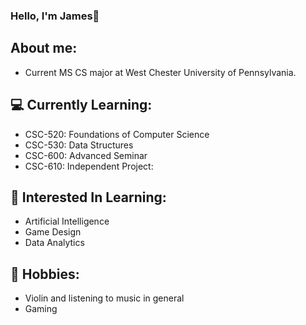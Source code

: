 ### Hello, I'm James👋

## About me:
* Current MS CS major at West Chester University of Pennsylvania.

## 💻 Currently Learning:
* CSC-520: Foundations of Computer Science
* CSC-530: Data Structures
* CSC-600: Advanced Seminar
* CSC-610: Independent Project:

## 🤖 Interested In Learning:
* Artificial Intelligence
* Game Design
* Data Analytics

## 🎻 Hobbies:
* Violin and listening to music in general
* Gaming
